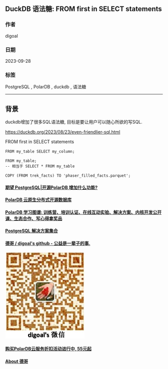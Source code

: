 ## DuckDB 语法糖: FROM first in SELECT statements   
                                                          
### 作者                                                          
digoal                                                          
                                                          
### 日期                                                          
2023-09-28                                                         
                                                          
### 标签                                                          
PostgreSQL , PolarDB , duckdb , 语法糖               
                                                          
----                                                          
                                                          
## 背景           
duckdb增加了很多SQL语法糖, 目标是要让用户可以随心所欲的写SQL.             
      
https://duckdb.org/2023/08/23/even-friendlier-sql.html      
        
FROM first in SELECT statements    
  
```  
FROM my_table SELECT my_column;  
```  
  
```  
FROM my_table;  
-- 相当于 SELECT * FROM my_table  
```  
  
```  
COPY (FROM trek_facts) TO 'phaser_filled_facts.parquet';  
```  
  
  
  
#### [期望 PostgreSQL|开源PolarDB 增加什么功能?](https://github.com/digoal/blog/issues/76 "269ac3d1c492e938c0191101c7238216")
  
  
#### [PolarDB 云原生分布式开源数据库](https://github.com/ApsaraDB "57258f76c37864c6e6d23383d05714ea")
  
  
#### [PolarDB 学习图谱: 训练营、培训认证、在线互动实验、解决方案、内核开发公开课、生态合作、写心得拿奖品](https://www.aliyun.com/database/openpolardb/activity "8642f60e04ed0c814bf9cb9677976bd4")
  
  
#### [PostgreSQL 解决方案集合](../201706/20170601_02.md "40cff096e9ed7122c512b35d8561d9c8")
  
  
#### [德哥 / digoal's github - 公益是一辈子的事.](https://github.com/digoal/blog/blob/master/README.md "22709685feb7cab07d30f30387f0a9ae")
  
  
![digoal's wechat](../pic/digoal_weixin.jpg "f7ad92eeba24523fd47a6e1a0e691b59")
  
  
#### [购买PolarDB云服务折扣活动进行中, 55元起](https://www.aliyun.com/activity/new/polardb-yunparter?userCode=bsb3t4al "e0495c413bedacabb75ff1e880be465a")
  
  
#### [About 德哥](https://github.com/digoal/blog/blob/master/me/readme.md "a37735981e7704886ffd590565582dd0")
  
